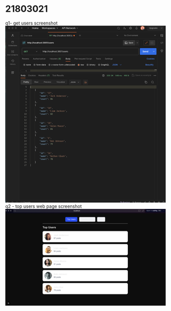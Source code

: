# 21803021

q1- get users screenshot 
![alt text](image.png)
q2 - top users web page screenshot 
![alt text](image-1.png)